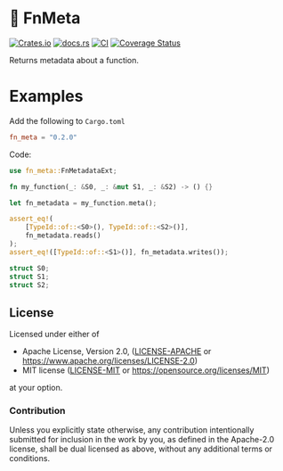 # 🧬 FnMeta

[![Crates.io](https://img.shields.io/crates/v/fn_meta.svg)](https://crates.io/crates/fn_meta)
[![docs.rs](https://img.shields.io/docsrs/fn_meta)](https://docs.rs/fn_meta)
[![CI](https://github.com/azriel91/credent/workflows/CI/badge.svg)](https://github.com/azriel91/fn_meta/actions/workflows/ci.yml)
[![Coverage Status](https://codecov.io/gh/azriel91/fn_meta/branch/main/graph/badge.svg)](https://codecov.io/gh/azriel91/fn_meta)

Returns metadata about a function.

# Examples

Add the following to `Cargo.toml`

```toml
fn_meta = "0.2.0"
```

Code:

```rust
use fn_meta::FnMetadataExt;

fn my_function(_: &S0, _: &mut S1, _: &S2) -> () {}

let fn_metadata = my_function.meta();

assert_eq!(
    [TypeId::of::<S0>(), TypeId::of::<S2>()],
    fn_metadata.reads()
);
assert_eq!([TypeId::of::<S1>()], fn_metadata.writes());

struct S0;
struct S1;
struct S2;
```

## License

Licensed under either of

* Apache License, Version 2.0, ([LICENSE-APACHE](LICENSE-APACHE) or https://www.apache.org/licenses/LICENSE-2.0)
* MIT license ([LICENSE-MIT](LICENSE-MIT) or https://opensource.org/licenses/MIT)

at your option.

### Contribution

Unless you explicitly state otherwise, any contribution intentionally submitted for inclusion in the work by you, as defined in the Apache-2.0 license, shall be dual licensed as above, without any additional terms or conditions.
